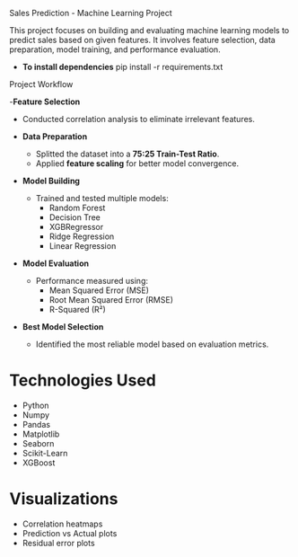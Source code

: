 Sales Prediction - Machine Learning Project

This project focuses on building and evaluating machine learning models to predict sales based on given features. It involves feature selection, data preparation, model training, and performance evaluation.

- **To install dependencies**
pip install -r requirements.txt


Project Workflow

-**Feature Selection**
  - Conducted correlation analysis to eliminate irrelevant features.

- **Data Preparation**
  - Splitted the dataset into a **75:25 Train-Test Ratio**.
  - Applied **feature scaling** for better model convergence.

- **Model Building**
  - Trained and tested multiple models:
    - Random Forest
    - Decision Tree
    - XGBRegressor
    - Ridge Regression
    - Linear Regression

- **Model Evaluation**
  - Performance measured using:
    - Mean Squared Error (MSE)
    - Root Mean Squared Error (RMSE)
    - R-Squared (R²)

- **Best Model Selection**
  - Identified the most reliable model based on evaluation metrics.

# Technologies Used

- Python
- Numpy
- Pandas
- Matplotlib
- Seaborn
- Scikit-Learn
- XGBoost

# Visualizations

- Correlation heatmaps
- Prediction vs Actual plots
- Residual error plots
